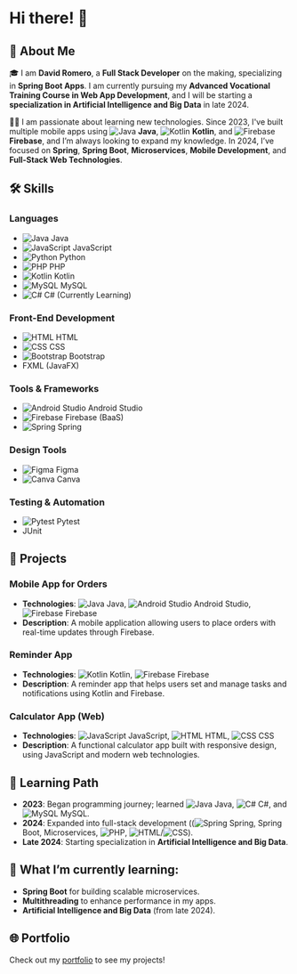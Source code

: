 # Hi there! 👋

## 🚀 About Me

🎓 I am **David Romero**, a **Full Stack Developer** on the making, specializing in **Spring Boot Apps**. I am currently pursuing my **Advanced Vocational Training Course in Web App Development**, and I will be starting a **specialization in Artificial Intelligence and Big Data** in late 2024.

👨‍💻 I am passionate about learning new technologies. Since 2023, I've built multiple mobile apps using ![Java](https://img.icons8.com/color/24/000000/java-coffee-cup-logo--v1.png) **Java**, ![Kotlin](https://img.icons8.com/color/24/000000/kotlin.png) **Kotlin**, and ![Firebase](https://img.icons8.com/color/24/000000/firebase.png) **Firebase**, and I’m always looking to expand my knowledge. In 2024, I’ve focused on **Spring**, **Spring Boot**, **Microservices**, **Mobile Development**, and **Full-Stack Web Technologies**.

## 🛠️ Skills

### Languages
- ![Java](https://img.icons8.com/color/24/000000/java-coffee-cup-logo--v1.png) Java
- ![JavaScript](https://img.icons8.com/color/24/000000/javascript--v1.png) JavaScript
- ![Python](https://img.icons8.com/color/24/000000/python.png) Python
- ![PHP](https://img.icons8.com/color/24/000000/php.png) PHP
- ![Kotlin](https://img.icons8.com/color/24/000000/kotlin.png) Kotlin
- ![MySQL](https://img.icons8.com/color/24/000000/mysql-logo.png) MySQL
- ![C#](https://img.icons8.com/color/24/000000/c-sharp-logo.png) C# (Currently Learning)

### Front-End Development
- ![HTML](https://img.icons8.com/color/24/000000/html-5.png) HTML
- ![CSS](https://img.icons8.com/color/24/000000/css3.png) CSS
- ![Bootstrap](https://img.icons8.com/color/24/000000/bootstrap.png) Bootstrap
- FXML (JavaFX)

### Tools & Frameworks
- ![Android Studio](https://img.icons8.com/color/24/000000/android-studio.png) Android Studio
- ![Firebase](https://img.icons8.com/color/24/000000/firebase.png) Firebase (BaaS)
- ![Spring](https://img.icons8.com/color/24/000000/spring-logo.png) Spring

### Design Tools
- ![Figma](https://img.icons8.com/color/24/000000/figma.png) Figma
- ![Canva](https://img.icons8.com/color/24/000000/canva.png) Canva

### Testing & Automation
- ![Pytest](https://img.icons8.com/color/24/000000/python.png) Pytest
- JUnit

## 📱 Projects

### Mobile App for Orders
- **Technologies**: ![Java](https://img.icons8.com/color/24/000000/java-coffee-cup-logo--v1.png) Java, ![Android Studio](https://img.icons8.com/color/24/000000/android-studio.png) Android Studio, ![Firebase](https://img.icons8.com/color/24/000000/firebase.png) Firebase
- **Description**: A mobile application allowing users to place orders with real-time updates through Firebase.

### Reminder App
- **Technologies**: ![Kotlin](https://img.icons8.com/color/24/000000/kotlin.png) Kotlin, ![Firebase](https://img.icons8.com/color/24/000000/firebase.png) Firebase
- **Description**: A reminder app that helps users set and manage tasks and notifications using Kotlin and Firebase.

### Calculator App (Web)
- **Technologies**: ![JavaScript](https://img.icons8.com/color/24/000000/javascript--v1.png) JavaScript, ![HTML](https://img.icons8.com/color/24/000000/html-5.png) HTML, ![CSS](https://img.icons8.com/color/24/000000/css3.png) CSS
- **Description**: A functional calculator app built with responsive design, using JavaScript and modern web technologies.

## 🎯 Learning Path
- **2023**: Began programming journey; learned ![Java](https://img.icons8.com/color/24/000000/java-coffee-cup-logo--v1.png) Java, ![C#](https://img.icons8.com/color/24/000000/c-sharp-logo.png) C#, and ![MySQL](https://img.icons8.com/color/24/000000/mysql-logo.png) MySQL.
- **2024**: Expanded into full-stack development ((![Spring](https://img.icons8.com/color/24/000000/spring-logo.png) Spring, Spring Boot, Microservices, ![PHP](https://img.icons8.com/color/24/000000/php.png), ![HTML](https://img.icons8.com/color/24/000000/html-5.png)/![CSS](https://img.icons8.com/color/24/000000/css3.png)).
- **Late 2024**: Starting specialization in **Artificial Intelligence and Big Data**.

## 🌱 What I’m currently learning:
- **Spring Boot** for building scalable microservices.
- **Multithreading** to enhance performance in my apps.
- **Artificial Intelligence and Big Data** (from late 2024).

## 🌐 Portfolio
Check out my [portfolio](https://david-romero.dev/) to see my projects!
